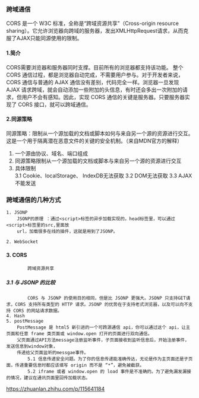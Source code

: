 ### 跨域通信 
CORS 是一个 W3C 标准，全称是“跨域资源共享”（Cross-origin resource sharing）。它允许浏览器向跨域的服务器，发出XMLHttpRequest请求，从而克服了AJAX只能同源使用的限制。
#### 1.简介
CORS需要浏览器和服务器同时支撑。目前所有的浏览器都支持该功能。
整个 CORS 通信过程，都是浏览器自动完成，不需要用户参与。对于开发者来说，CORS 通信与普通的 AJAX 通信没有差别，代码完全一样。浏览器一旦发现 AJAX 请求跨域，就会自动添加一些附加的头信息，有时还会多出一次附加的请求，但用户不会有感知。因此，实现 CORS 通信的关键是服务器。只要服务器实现了 CORS 接口，就可以跨域通信。
#### 2.同源策略 
同源策略：限制从一个源加载的文档或脚本如何与来自另一个源的资源进行交互。这是一个用于隔离潜在恶意文件的关键的安全机制。（来自MDN官方的解释）
1.  一个源由协议、域名、端口组成
2.  同源策略限制从一个源加载的文档或脚本与来自另一个源的资源进行交互
3.  具体限制   
    3.1 Cookie、localStorage、 IndexDB无法获取
    3.2 DOM无法获取
    3.3 AJAX不能发送 

### 跨域通信的几种方式
    1. JSONP
        JSONP的原理 ：通过<script>标签的异步加载实现的，head标签里，可以通过<script>标签里的src,里面放
        url，加载很多在线的插件，这就是用到了JSONP。

    2. WebSocket

#### 3. CORS
            跨域资源共享
##### 3.1 与 JSONP 的比较 # 
            CORS 与 JSONP 的使用目的相同，但是比 JSONP 更强大。JSONP 只支持GET请求，CORS 支持所有类型的 HTTP 请求。JSONP 的优势在于支持老式浏览器，以及可以向不支持 CORS 的网站请求数据。
    4. Hash
    5. postMessage 
        PostMessage 是 html5 新引进的一个可跨源通信 api，你可以通过这个 api，让主页面和任意 frame 类页面或 window.open 打开的页面进行双向通信。
        父页面通过API方法message注册监听事件，子页面接收到监听信息后，开始注册事件，发送信息到window对象，
        传递给父页面监听的messgae事件。
            5.1 信息传递安全问题。为了你的信息传递能准确传达，无论是作为主页面还是子页面，传递重要信息时都应该填写 origin 而不是 “*”，避免被截获。
            5.2 iframe 或者 window.open 的 load 事件是不准确的。为了避免漏发漏接的情况，建议在通讯页面里回传加载状态。



https://zhuanlan.zhihu.com/p/115641184

